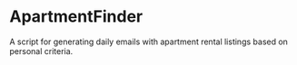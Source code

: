 # ApartmentFinder
A script for generating daily emails with apartment rental listings based on personal criteria. 
